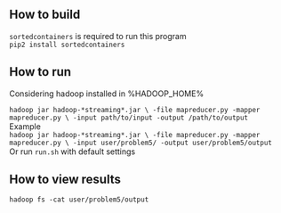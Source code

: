 ## How to build
`sortedcontainers` is required to run this program  
`pip2 install sortedcontainers`

## How to run
Considering hadoop installed in %HADOOP_HOME%


`hadoop jar hadoop-*streaming*.jar \
 -file mapreducer.py -mapper mapreducer.py \
 -input path/to/input -output /path/to/output`  
Example  
`hadoop jar hadoop-*streaming*.jar \
 -file mapreducer.py -mapper mapreducer.py \
 -input user/problem5/ -output user/problem5/output`  
Or run `run.sh` with default settings  
## How to view results
`hadoop fs -cat user/problem5/output`